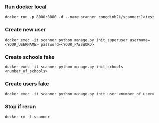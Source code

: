 ### Run docker local
```docker 
docker run -p 8000:8000 -d --name scanner congdinh2k/scanner:latest
```

### Create new user
```docker 
docker exec -it scanner python manage.py init_superuser username=<YOUR_USERNAME> password=<YOUR_PASSWORD>
```

### Create schools fake
```docker
docker exec -it scanner python manage.py init_schools <number_of_schools>
```

### Create users fake
```docker
docker exec -it scanner python manage.py init_user <number_of_user>
```

### Stop if rerun
```docker 
docker rm -f scanner
```